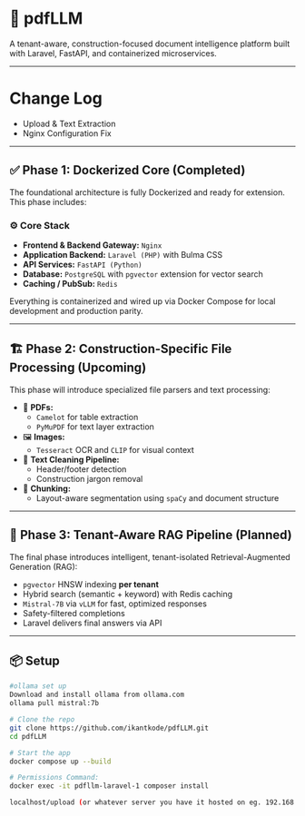 # 📄 pdfLLM

A tenant-aware, construction-focused document intelligence platform built with Laravel, FastAPI, and containerized microservices.

---
# Change Log
- Upload & Text Extraction
- Nginx Configuration Fix
---


## ✅ Phase 1: Dockerized Core (Completed)

The foundational architecture is fully Dockerized and ready for extension. This phase includes:

### ⚙️ Core Stack
- **Frontend & Backend Gateway:** `Nginx`
- **Application Backend:** `Laravel (PHP)` with Bulma CSS
- **API Services:** `FastAPI (Python)`
- **Database:** `PostgreSQL` with `pgvector` extension for vector search
- **Caching / PubSub:** `Redis`

Everything is containerized and wired up via Docker Compose for local development and production parity.

---

## 🏗️ Phase 2: Construction-Specific File Processing (Upcoming)

This phase will introduce specialized file parsers and text processing:

- 📄 **PDFs:**  
  - `Camelot` for table extraction  
  - `PyMuPDF` for text layer extraction  
- 🖼️ **Images:**  
  - `Tesseract` OCR and `CLIP` for visual context  
- 🧹 **Text Cleaning Pipeline:**  
  - Header/footer detection  
  - Construction jargon removal  
- 📐 **Chunking:**  
  - Layout-aware segmentation using `spaCy` and document structure  

---

## 🤖 Phase 3: Tenant-Aware RAG Pipeline (Planned)

The final phase introduces intelligent, tenant-isolated Retrieval-Augmented Generation (RAG):

- `pgvector` HNSW indexing **per tenant**  
- Hybrid search (semantic + keyword) with Redis caching  
- `Mistral-7B` via `vLLM` for fast, optimized responses  
- Safety-filtered completions  
- Laravel delivers final answers via API  

---

## 📦 Setup

```bash
#ollama set up
Download and install ollama from ollama.com
ollama pull mistral:7b

# Clone the repo
git clone https://github.com/ikantkode/pdfLLM.git
cd pdfLLM

# Start the app
docker compose up --build

# Permissions Command:
docker exec -it pdfllm-laravel-1 composer install

localhost/upload (or whatever server you have it hosted on eg. 192.168.1.107/upload)